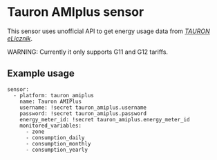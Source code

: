 # Tauron AMIplus sensor

This sensor uses unofficial API to get energy usage data from [_*TAURON eLicznik*_](https://elicznik.tauron-dystrybucja.pl).

WARNING: Currently it only supports G11 and G12 tariffs.

## Example usage

```
sensor:
  - platform: tauron_amiplus
    name: Tauron AMIPlus
    username: !secret tauron_amiplus.username
    password: !secret tauron_amiplus.password
    energy_meter_id: !secret tauron_amiplus.energy_meter_id
    monitored_variables:
      - zone
      - consumption_daily
      - consumption_monthly
      - consumption_yearly
```
